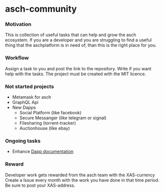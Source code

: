 # asch-community


### Motivation
This is collection of useful tasks that can help and grow the asch ecosystem. If you are a developer and you are struggling to find a useful thing that the aschplatform is in need of, than this is the right place for you.

### Workflow
Assign a task to you and post the link to the repository. Write if you want help with the tasks. The project must be created with the MIT licence.


### Not started projects
* Metamask for asch
* GraphQL Api
* New Dapps
  *  Social Platform (like facebook)
  *  Secure Messanger (like telegram or signal)
  *  Filesharing (torrent-tracker)
  *  Auctionhouse (like ebay)


### Ongoing tasks
* Enhance [Dapp documentation](https://github.com/AschPlatform/asch/tree/master/docs)


### Reward
Developer work gets rewarded from the asch team with the XAS-currency Create a Issue every month with the work you have done in that time period. Be sure to post your XAS-address.

